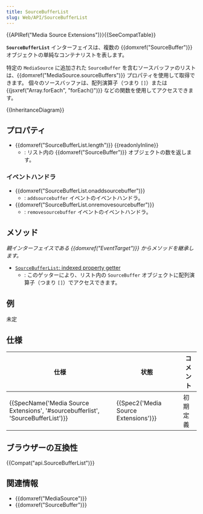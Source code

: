 ```yaml
---
title: SourceBufferList
slug: Web/API/SourceBufferList
---
```

{{APIRef("Media Source Extensions")}}{{SeeCompatTable}}

**`SourceBufferList`** インターフェイスは、複数の {{domxref("SourceBuffer")}} オブジェクトの単純なコンテナリストを表します。

特定の `MediaSource` に追加された `SourceBuffer` を含むソースバッファのリストは、{{domxref("MediaSource.sourceBuffers")}} プロパティを使用して取得できます。 個々のソースバッファは、配列演算子（つまり `[]`）または {{jsxref("Array.forEach", "forEach()")}} などの関数を使用してアクセスできます。

{{InheritanceDiagram}}

## プロパティ

- {{domxref("SourceBufferList.length")}} {{readonlyInline}}
  - : リスト内の {{domxref("SourceBuffer")}} オブジェクトの数を返します。

### イベントハンドラ

- {{domxref("SourceBufferList.onaddsourcebuffer")}}
  - : `addsourcebuffer` イベントのイベントハンドラ。
- {{domxref("SourceBufferList.onremovesourcebuffer")}}
  - : `removesourcebuffer` イベントのイベントハンドラ。

## メソッド

_親インターフェイスである {{domxref("EventTarget")}} からメソッドを継承します。_

- [`SourceBufferList`: indexed property getter](/ja/docs/Web/API/SourceBufferList/SourceBuffer)
  - : このゲッターにより、リスト内の `SourceBuffer` オブジェクトに配列演算子（つまり `[]`）でアクセスできます。

## 例

未定

## 仕様

| 仕様                                                                                                         | 状態                                             | コメント |
| ------------------------------------------------------------------------------------------------------------ | ------------------------------------------------ | -------- |
| {{SpecName('Media Source Extensions', '#sourcebufferlist', 'SourceBufferList')}} | {{Spec2('Media Source Extensions')}} | 初期定義 |

## ブラウザーの互換性

{{Compat("api.SourceBufferList")}}

## 関連情報

- {{domxref("MediaSource")}}
- {{domxref("SourceBuffer")}}
